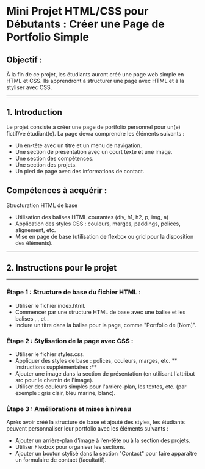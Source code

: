 # Mini Projet HTML/CSS pour Débutants : Créer une Page de Portfolio Simple
## Objectif :
À la fin de ce projet, les étudiants auront créé une page web simple en HTML et CSS. Ils apprendront à structurer une page avec HTML et à la styliser avec CSS.
________________________________________
## 1. Introduction
Le projet consiste à créer une page de portfolio personnel pour un(e) fictif/ve étudiant(e). La page devra comprendre les éléments suivants :
- Un en-tête avec un titre et un menu de navigation.
- Une section de présentation avec un court texte et une image.
- Une section des compétences.
- Une section des projets.
- Un pied de page avec des informations de contact.
## Compétences à acquérir :
Structuration HTML de base
- Utilisation des balises HTML courantes (div, h1, h2, p, img, a)
- Application des styles CSS : couleurs, marges, paddings, polices, alignement, etc.
- Mise en page de base (utilisation de flexbox ou grid pour la disposition des éléments).
________________________________________
## 2. Instructions pour le projet
________________________________________
### Étape 1 : Structure de base du fichier HTML :
- Utiliser le fichier index.html.
- Commencer par une structure HTML de base avec une balise <!DOCTYPE html> et les balises <html>, <head>, et <body>.
- Inclure un titre dans la balise <head> pour la page, comme "Portfolio de [Nom]".
### Étape 2 : Stylisation de la page avec CSS :
- Utiliser le fichier styles.css.
- Appliquer des styles de base : polices, couleurs, marges, etc.
** Instructions supplémentaires :**
-	Ajouter une image dans la section de présentation (en utilisant l'attribut src pour le chemin de l'image).
-	Utiliser des couleurs simples pour l'arrière-plan, les textes, etc. (par exemple : gris clair, bleu marine, blanc).
### Étape 3 : Améliorations et mises à niveau 
Après avoir créé la structure de base et ajouté des styles, les étudiants peuvent personnaliser leur portfolio avec les éléments suivants :
- Ajouter un arrière-plan d'image à l’en-tête ou à la section des projets.
- Utiliser Flexbox pour organiser les sections.
- Ajouter un bouton stylisé dans la section "Contact" pour faire apparaître un formulaire de contact (facultatif).

